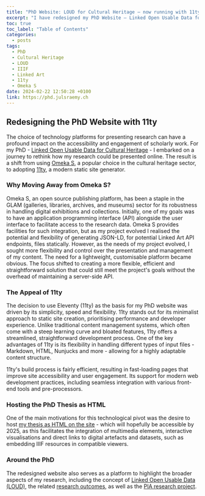 ```yaml
---
title: "PhD Website: LOUD for Cultural Heritage – now running with 11ty"
excerpt: "I have redesigned my PhD Website – Linked Open Usable Data for Cultural Heritage (https://phd.julsraemy.ch) – with 11ty, a static site generator, instead of Omeka S."
toc: true
toc_label: "Table of Contents"
categories:
  - posts
tags:
  - PhD
  - Cultural Heritage
  - LOUD
  - IIIF
  - Linked Art
  - 11ty
  - Omeka S
date: 2024-02-22 12:50:28 +0100
link: https://phd.julsraemy.ch
---
```


## Redesigning the PhD Website with 11ty

The choice of technology platforms for presenting research can have a profound impact on the accessibility and engagement of scholarly work. For my PhD - [Linked Open Usable Data for Cultural Heritage](https://phd.julsraemy.ch) - I embarked on a journey to rethink how my research could be presented online. The result is a shift from using [Omeka S](https://omeka.org/s/), a popular choice in the cultural heritage sector, to adopting [11ty](https://www.11ty.dev/), a modern static site generator. 

### Why Moving Away from Omeka S?

Omeka S, an open source publishing platform,  has been a staple in the GLAM (galleries, libraries, archives, and museums) sector for its robustness in handling digital exhibitions and collections. Initially, one of my goals was to have an application programming interface (API) alongside the user interface to facilitate access to the research data. Omeka S provides facilities for such integration, but as my project evolved I realised the potential and flexibility of generating JSON-LD, for potential Linked Art API endpoints, files statically. However, as the needs of my project evolved, I sought more flexibility and control over the presentation and management of my content. The need for a lightweight, customisable platform became obvious. The focus shifted to creating a more flexible, efficient and straightforward solution that could still meet the project's goals without the overhead of maintaining a server-side API.

### The Appeal of 11ty

The decision to use Eleventy (11ty) as the basis for my PhD website was driven by its simplicity, speed and flexibility. 11ty stands out for its minimalist approach to static site creation, prioritising performance and developer experience. Unlike traditional content management systems, which often come with a steep learning curve and bloated features, 11ty offers a streamlined, straightforward development process. One of the key advantages of 11ty is its flexibility in handling different types of input files - Markdown, HTML, Nunjucks and more - allowing for a highly adaptable content structure. 

11ty's build process is fairly efficient, resulting in fast-loading pages that improve site accessibility and user engagement. Its support for modern web development practices, including seamless integration with various front-end tools and pre-processors.

### Hosting the PhD Thesis as HTML

One of the main motivations for this technological pivot was the desire to host [my thesis as HTML on the site](https://phd.julsraemy.ch/thesis.html) - which will hopefully be accessible by 2025, as this facilitates the integration of multimedia elements, interactive visualisations and direct links to digital artefacts and datasets, such as embedding IIIF resources in compatible viewers.

### Around the PhD

The redesigned website also serves as a platform to highlight the broader aspects of my research, including the concept of [Linked Open Usable Data (LOUD)](https://phd.julsraemy.ch/loud.html), the related [research outcomes](https://phd.julsraemy.ch/research.html), as well as the [PIA research project](https://phd.julsraemy.ch/pia.html). 